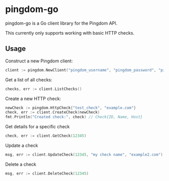 # pingdom-go #

pingdom-go is a Go client library for the Pingdom API.

This currently only supports working with basic HTTP checks.

## Usage ##

Construct a new Pingdom client:
  
```go
client := pingdom.NewClient("pingdom_username", "pingdom_password", "pingdom_api_key")
```

Get a list of all checks:

```go
checks, err := client.ListChecks()
```

Create a new HTTP check:

```go
newCheck := pingdom.HttpCheck{"test_check", "example.com"}
check, err := client.CreateCheck(newCheck)
fmt.Println("Created check:", check) // Check{ID, Name, Host}
```

Get details for a specific check

```go
check, err := client.GetCheck(12345)
```

Update a check

```go
msg, err := client.UpdateCheck(12345, "my check name", "example2.com")
```

Delete a check

```go
msg, err := client.DeleteCheck(12345)
```

